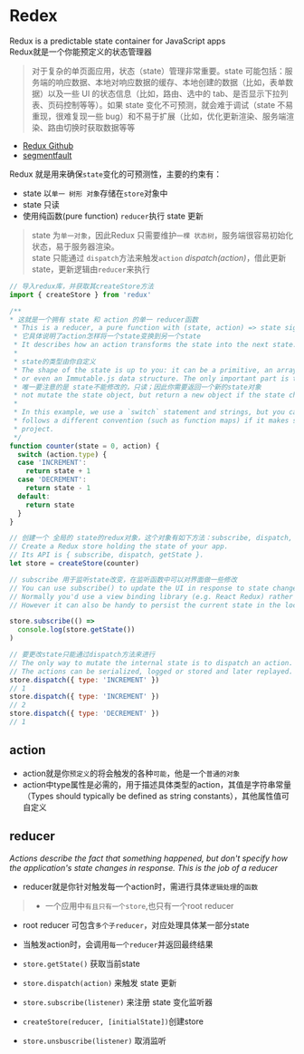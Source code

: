 # Redex
Redux is a predictable state container for JavaScript apps  
Redux就是一个你能预定义的状态管理器  

> 对于复杂的单页面应用，状态（state）管理非常重要。state 可能包括：服务端的响应数据、本地对响应数据的缓存、本地创建的数据（比如，表单数据）以及一些 UI 的状态信息（比如，路由、选中的 tab、是否显示下拉列表、页码控制等等）。如果 state 变化不可预测，就会难于调试（state 不易重现，很难复现一些 bug）和不易于扩展（比如，优化更新渲染、服务端渲染、路由切换时获取数据等等  

- [Redux Github](https://github.com/reactjs/redux)
- [segmentfault](https://segmentfault.com/a/1190000003503338?_ea=323420)

Redux 就是用来确保`state`变化的可预测性，主要的约束有：
* state 以`单一 树形 对象`存储在`store`对象中
* state 只读
* 使用纯函数(pure function) `reducer`执行 state 更新

> state 为`单一对象`，因此Redux 只需要维护`一棵 状态树`，服务端很容易初始化状态，易于服务器渲染。  
state 只能通过 `dispatch`方法来触发`action` *dispatch(action)*，借此更新state，更新逻辑由`reducer`来执行

```js
// 导入redux库，并获取其createStore方法
import { createStore } from 'redux'

/**
* 这就是一个拥有 state 和 action 的单一 reducer函数
 * This is a reducer, a pure function with (state, action) => state signature.
 * 它具体说明了action怎样将一个state变换到另一个state
 * It describes how an action transforms the state into the next state.
 *
 * state的类型由你自定义
 * The shape of the state is up to you: it can be a primitive, an array, an object,
 * or even an Immutable.js data structure. The only important part is that you should
 * 唯一要注意的是 state不能修改的，只读；因此你需要返回一个新的state对象
 * not mutate the state object, but return a new object if the state changes.
 *
 * In this example, we use a `switch` statement and strings, but you can use a helper that
 * follows a different convention (such as function maps) if it makes sense for your
 * project.
 */
function counter(state = 0, action) {
  switch (action.type) {
  case 'INCREMENT':
    return state + 1
  case 'DECREMENT':
    return state - 1
  default:
    return state
  }
}

// 创建一个 全局的 state的redux对象，这个对象有如下方法：subscribe, dispatch, getState
// Create a Redux store holding the state of your app.
// Its API is { subscribe, dispatch, getState }.
let store = createStore(counter)

// subscribe 用于监听state改变，在监听函数中可以对界面做一些修改
// You can use subscribe() to update the UI in response to state changes.
// Normally you'd use a view binding library (e.g. React Redux) rather than subscribe() directly.
// However it can also be handy to persist the current state in the localStorage.

store.subscribe(() =>
  console.log(store.getState())
)

// 要更改state只能通过dispatch方法来进行
// The only way to mutate the internal state is to dispatch an action.
// The actions can be serialized, logged or stored and later replayed.
store.dispatch({ type: 'INCREMENT' })
// 1
store.dispatch({ type: 'INCREMENT' })
// 2
store.dispatch({ type: 'DECREMENT' })
// 1
```

## action

* action就是你`预定义`的将会触发的各种`可能`，他是一个`普通的对象`
* action中type属性是必需的，用于描述具体类型的action，其值是字符串常量（Types should typically be defined as string constants），其他属性值可自定义

## reducer

*Actions describe the fact that something happened, but don't specify how the application's state changes in response. This is the job of a reducer*

* reducer就是你针对触发每一个action时，需进行具体`逻辑处理`的`函数`

> * 一个应用中`有且只有一个store`,也只有一个root reducer
* root reducer 可包含`多个子reducer`，对应处理具体某一部分state
* 当触发action时，会调用`每一个reducer`并返回最终结果

* `store.getState()` 获取当前state
* `store.dispatch(action)` 来触发 state 更新
* `store.subscribe(listener)` 来注册 state 变化监听器
* `createStore(reducer, [initialState])`创建store
* `store.unsbuscribe(listener)` 取消监听
